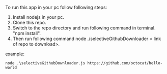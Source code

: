 To run this app in your pc follow following steps:

1. Install nodejs in your pc.
2. Clone this repo.
3. Switch to the repo directory and run following command in terminal. "npm install".
4. Then run following command node ./selectiveGithubDownloader < link of repo to download>.

example:
```
node .\selectiveGithubDownloader.js https://github.com/octocat/hello-world
```
